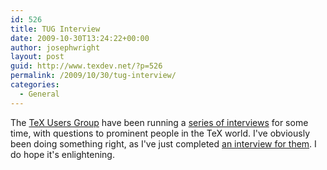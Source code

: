 ```yaml
---
id: 526
title: TUG Interview
date: 2009-10-30T13:24:22+00:00
author: josephwright
layout: post
guid: http://www.texdev.net/?p=526
permalink: /2009/10/30/tug-interview/
categories:
  - General
---
```

The [TeX Users Group](http://www.tug.org/) have been running a [series of interviews](http://www.tug.org/interviews/) for some time, with questions to prominent people in the TeX world. I've obviously been doing something right, as I've just completed [an interview for them](http://www.tug.org/interviews/wright.html). I do hope it's enlightening.
